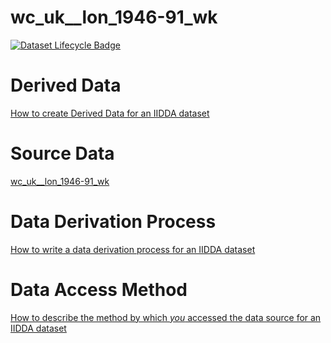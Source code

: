 # wc_uk__lon_1946-91_wk

[![Dataset Lifecycle Badge](https://img.shields.io/static/v1.svg?label=Lifecycle&message=Unreleased&color=blue)](https://github.com/davidearn/iidda/blob/main/docs/lifecycle.md)

# Derived Data

[How to create Derived Data for an IIDDA dataset](https://github.com/davidearn/iidda/blob/main/CONTRIBUTING.md)

# Source Data

[wc_uk__lon_1946-91_wk](https://raw.githubusercontent.com/davidearn/iidda/master/data/wc_uk__lon_1946-91_wk/source-data/wc_uk__lon_1946-91_wk.csv)

# Data Derivation Process

[How to write a data derivation process for an IIDDA dataset](https://github.com/davidearn/iidda/blob/main/CONTRIBUTING.md)

# Data Access Method

[How to describe the method by which _you_ accessed the data source for an IIDDA dataset](https://github.com/davidearn/iidda/blob/main/CONTRIBUTING.md)
